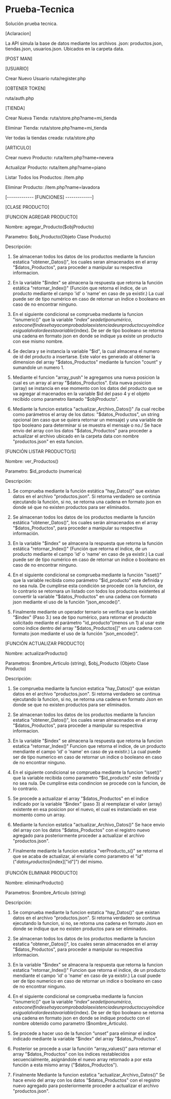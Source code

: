 # Prueba-Tecnica
Solución prueba tecnica. 

[Aclaracion]

La API simula la base de datos mediante los archivos .json: productos.json, tiendas.json, usuarios.json. Ubicados en la carpeta data.  

[POST MAN]

[USUARIO]

Crear Nuevo Usuario ruta/register.php

[OBTENER TOKEN]

ruta/auth.php

[TIENDA]

Crear Nueva Tienda: ruta/store.php?name=mi_tienda

Eliminar Tienda: ruta/store.php?name=mi_tienda

Ver todas la tiendas creada: ruta/store.php

[ARTICULO]

Crear nuevo Producto: ruta/item.php?name=nevera

Actualizar Producto: ruta/item.php?name=piano

Listar Todos los Productos: /item.php

Eliminar Producto: /item.php?name=lavadora

[------------- [FUNCIONES] -------------]

[CLASE PRODUCTO]

[FUNCION AGREGAR PRODUCTO]

Nombre: agregar_Producto($objProducto)

Parametro: $obj_Producto(Objeto Clase Producto)

Descripción:

1.	Se almacenan todos los datos de los productos mediante la funcion estatica "obtener_Datos()", los cuales seran almacenados en el array "$datos_Productos", para proceder a manipular su respectiva informacion. 

2.	En la variable "$index" se almacena la respuesta que retorna la función estática "retornar_Index()" (Función que retorna el índice, de un producto mediante el campo 'id' o 'name' en caso de ya existir.) La cual puede ser de tipo numérico en caso de retornar un índice o booleano en caso de no encontrar ninguno.

3.	En el siguiente condicional se comprueba mediante la funcion "isnumeric()" que la variable “$index” sea de tipo numérico, esto con el fin de se haya comprobado la existencia de un producto cuyo índice es igual al valor de esta variable ($index). De ser de tipo booleano se retorna una cadena en formato json en donde se indique ya existe un producto con ese mismo nombre.

4.	Se declara y se instancia la variable "$id", la cual almacena el numero de id del producto a insertarse. Este valor es generado al obtener la dimension del array  "$datos_Productos" mediante la funcion "count" y sumandole un numero 1.
    
5.	Mediante el funcion "array_push" le agregamos una nueva posicion la cual es un array al array "$datos_Productos". Esta nueva posicion (array) se instancia en ese momento con los datos del producto que se va agregar al macenados en la variable $id del paso 4 y el objeto recibido como parametro llamado "$objProducto".

6.	Mediante la funcion estatica "actualizar_Archivo_Datos()" /la cual recibe como parámetros el array de los datos: "$datos_Productos", un string opcional (en caso que se quiera retornar un mensaje) y una variable de tipo booleano para determinar si se muestra el mensaje o no./ Se hace envio del array con los datos "$datos_Productos" para proceder a actualizar el archivo ubicado en la carpeta data con nombre "productos.json" en esta funcion.   

[FUNCIÓN LISTAR PRODUCTO/S] 

Nombre: ver_Productos()

Parametro: $id_producto (numerica)

Descripción:

1.	Se comprueba mediante la función estática "hay_Datos()" que existan datos en el archivo "productos.json". Si retorna verdadero se continúa ejecutando la función, si no, se retorna una cadena en formato json en donde sé que no existen productos para ser eliminados.

2.	Se almacenan todos los datos de los productos mediante la función estática "obtener_Datos()", los cuales serán almacenados en el array "$datos_Productos", para proceder a manipular su respectiva información. 

3.	En la variable "$index" se almacena la respuesta que retorna la función estática "retornar_Index()" (Función que retorna el índice, de un producto mediante el campo 'id' o 'name' en caso de ya existir.) La cual puede ser de tipo numérico en caso de retornar un índice o booleano en caso de no encontrar ninguno.

4.	En el siguiente condicional se comprueba mediante la función "isset()" que la variable recibida como parámetro "$id_producto" este definida y no sea nula. De cumplirse esta condición se procede con la funcion, de lo contrario se retornara un listado con todos los productos existentes al convertir la variable "$datos_Productos" en una cadena con formato json mediante el uso de la función "json_encode()".
    
5.	Finalmente mediante un operador ternario se verifica que la variable "$index" (Paso 3.) sea de tipo numérico, para retornar el producto solicitado mediante el parámetro "id_producto"(menos un 1) al usar este como índice dentro del array "$datos_Productos[]" en una cadena con formato json mediante el uso de la función "json_encode()".

[FUNCIÓN ACTUALIZAR PRODUCTO] 

Nombre: actualizarProducto()

Parametros: $nombre_Articulo (string), $obj_Producto (Objeto Clase Producto)

Descripción:

1.	Se comprueba mediante la funcion estatica "hay_Datos()" que existan datos en el archivo "productos.json". Si retorna verdadero se continua ejecutando la funcion, si no, se retorna una cadena en formato Json en donde se que no existen productos para ser eliminados.

2.	Se almacenan todos los datos de los productos mediante la funcion estatica "obtener_Datos()", los cuales seran almacenados en el array "$datos_Productos", para proceder a manipular su respectiva informacion. 

3.	En la variable "$index" se almacena la respuesta que retorna la funcion estatica "retornar_Index()" Funcion que retorna el indice, de un producto mendiante el campo 'id' o 'name' en caso de ya existir.) La cual puede ser de tipo numerico en caso de retornar un indice o booleano en caso de no encontrar ninguno.

4.	En el siguiente condicional se comprueba mediante la funcion "isset()" que la variable recibida como parametro "$id_producto" este definida y no sea nula. De cumplirse esta condincion se procede con la funcion, de lo contrario.

5.	Se procede a actualizar el array "$datos_Productos" en el indice indicado por la variable “$index” (paso 3)  al reemplazar el valor (array) existente en esa posicion por el nuevo, el cual es instanciado en ese momento como un array. 

6.	Mediante la funcion estatica "actualizar_Archivo_Datos()" Se hace envio del array con los datos "$datos_Productos" con el registro nuevo agregado para posteriormente proceder a actualizar el archivo "productos.json".

7.	Finalmente mediante la funcion estatica "verProducto_s()" se retorna el que se acaba de actualizar, al enviarle como parametro el "id" ("$datos_Productos[$index]["id"]") del mismo.

[FUNCIÓN ELIMINAR PRODUCTO] 

Nombre: eliminarProducto()

Parametros: $nombre_Articulo (string)

Descripción:

1.	Se comprueba mediante la funcion estatica "hay_Datos()" que existan datos en el archivo "productos.json". Si retorna verdadero se continua ejecutando la funcion, si no, se retorna una cadena en formato Json en donde se indique que no existen productos para ser eliminados.

2.	Se almacenan todos los datos de los productos mediante la funcion estatica "obtener_Datos()", los cuales seran almacenados en el array "$datos_Productos", para proceder a manipular su respectiva informacion. 

3.	En la variable "$index" se almacena la respuesta que retorna la funcion estatica "retornar_Index()" Funcion que retorna el indice, de un producto mendiante el campo 'id' o 'name' en caso de ya existir.) La cual puede ser de tipo numerico en caso de retornar un indice o booleano en caso de no encontrar ninguno.

4.	En el siguiente condicional se comprueba mediante la funcion "isnumeric()" que la variable “$index” sea de tipo numérico, esto con el fin de se haya comprobado la existencia de un producto cuyo índice es igual al valor de esta variable ($index). De ser de tipo booleano se retorna una cadena en formato json en donde se indique producto con el nombre obtenido como parametro ($nombre_Articulo).

5.	Se procede a hacer uso de la funcion “unset” para eliminar el indice indicado mediante la variable “$index” del array "$datos_Productos".

6.	Posterior se procede a usar la función “array_values()” para retornar el array "$datos_Productos" con los índices restablecidos secuencialmente, asignándole el nuevo array retornado a por esta función  a esta mismo array ("$datos_Productos").

7.	Finalmente Mediante la funcion estatica "actualizar_Archivo_Datos()" Se hace envio del array con los datos "$datos_Productos" con el registro nuevo agregado para posteriormente proceder a actualizar el archivo "productos.json".


